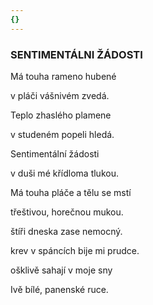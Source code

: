 ```yaml
---
{}
---
```


### SENTIMENTÁLNI ŽÁDOSTI

Má touha rameno hubené 

v pláči vášnivém zvedá. 

Teplo zhaslého plamene 

v studeném popeli hledá.

Sentimentální žádosti 

v duši mé křídloma tlukou. 

Má touha pláče a tělu se mstí 

třeštivou, horečnou mukou.

štíři dneska zase nemocný. 

krev v spáncích bije mi prudce. 

ošklivě sahají v moje sny 

Ivě bílé, panenské ruce.
